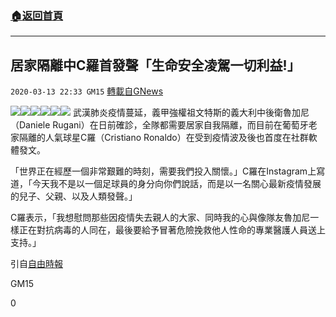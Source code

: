 ###  [:house:返回首頁](https://github.com/ourhimalayas/txt)
---

## 居家隔離中C羅首發聲「生命安全凌駕一切利益!」
`2020-03-13 22:33 GM15` [轉載自GNews](https://gnews.org/zh-hant/140488/)

![](https://s3-ap-northeast-1.amazonaws.com/news.guo.offload.media/wp-content/uploads/2020/03/13222924/Noname-11.jpg)![](https://s3-ap-northeast-1.amazonaws.com/news.guo.offload.media/wp-content/uploads/2020/03/13222230/php1qQBrR.jpg)![](https://s3-ap-northeast-1.amazonaws.com/news.guo.offload.media/wp-content/uploads/2020/03/13222755/phpyiYYvd.jpg)![](https://s3-ap-northeast-1.amazonaws.com/news.guo.offload.media/wp-content/uploads/2020/03/13222241/phpzNdmw2.jpg)![](https://s3-ap-northeast-1.amazonaws.com/news.guo.offload.media/wp-content/uploads/2020/03/13222450/php2qOOyy.jpg)![](https://s3-ap-northeast-1.amazonaws.com/news.guo.offload.media/wp-content/uploads/2020/03/13222645/Noname-10.jpg)
武漢肺炎疫情蔓延，義甲強權祖文特斯的義大利中後衛魯加尼（Daniele Rugani）在日前確診，全隊都需要居家自我隔離，而目前在葡萄牙老家隔離的人氣球星C羅（Cristiano Ronaldo）在受到疫情波及後也首度在社群軟體發文。

「世界正在經歷一個非常艱難的時刻，需要我們投入關懷。」C羅在Instagram上寫道，「今天我不是以一個足球員的身分向你們說話，而是以一名關心最新疫情發展的兒子、父親、以及人類發聲。」

C羅表示，「我想慰問那些因疫情失去親人的大家、同時我的心與像隊友魯加尼一樣正在對抗病毒的人同在，最後要給予冒著危險挽救他人性命的專業醫護人員送上支持。」

引自[自由時報](https://sports.ltn.com.tw/news/breakingnews/3099140)

GM15

0

